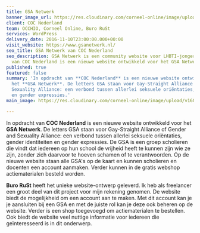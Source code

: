 ```yaml
---
title: GSA Netwerk
banner_image_url: https://res.cloudinary.com/corneel-online/image/upload/v1602856410/corneel/gsanetwerk_htlwwa.jpg
client: COC Nederland
team: OCCHIO, Corneel Online, Buro RuSt
services: WordPress
delivery_date: 2016-11-10T23:00:00.000+00:00
visit_website: https://www.gsanetwerk.nl/
seo_title: GSA Netwerk van COC Nederland
seo_description: GSA Netwerk is een community website voor LHBTI-jongeren. In opdracht
  van COC Nederland is een nieuwe website ontwikkeld voor het GSA Netwerk.
published: true
featured: false
summary: 'In opdracht van **COC Nederland** is een nieuwe website ontwikkeld voor
  het **GSA Netwerk**. De letters GSA staan voor Gay-Straight Alliance of Gender and
  Sexuality Alliance: een verbond tussen allerlei seksuele oriëntaties, gender identiteiten
  en gender expressies.'
main_image: https://res.cloudinary.com/corneel-online/image/upload/v1602856410/corneel/gsanetwerk_htlwwa.jpg

---
```

In opdracht van **COC Nederland** is een nieuwe website ontwikkeld voor het **GSA Netwerk**. De letters GSA staan voor Gay-Straight Alliance of Gender and Sexuality Alliance: een verbond tussen allerlei seksuele oriëntaties, gender identiteiten en gender expressies. De GSA is een groep scholieren die vindt dat iedereen op hun school de vrijheid heeft te kunnen zijn wie ze zijn, zonder zich daarvoor te hoeven schamen of te verantwoorden. Op de nieuwe website staan alle GSA's op de kaart en kunnen scholieren en docenten een account aanmaken. Verder kunnen in de gratis webshop actiematerialen besteld worden. 

**Buro RuSt** heeft het unieke website-ontwerp geleverd. Ik heb als freelancer een groot deel van dit project voor mijn rekening genomen. De website biedt de mogelijkheid om een account aan te maken. Met dit account kan je je aansluiten bij een GSA en met de juiste rol kan je deze ook beheren op de website. Verder is een shop toegevoegd om actiematerialen te bestellen. Ook biedt de website veel nuttige informatie voor iedereen die geïnteresseerd is in dit onderwerp.